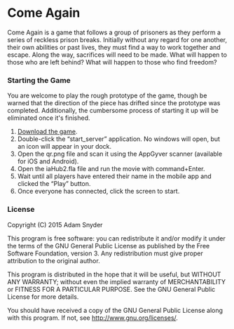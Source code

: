 # Come Again
Come Again is a game that follows a group of prisoners as they perform a series of reckless prison breaks. Initially 
without any regard for one another, their own abilities or past lives, they must find a way to work together and 
escape. Along the way, sacrifices will need to be made. What will happen to those who are left behind? What will happen 
to those who find freedom?

### Starting the Game
You are welcome to play the rough prototype of the game, though be warned that the direction of the piece has drifted 
since the prototype was completed. Additionally, the cumbersome process of starting it up will be eliminated once it's 
finished.

1. [Download the game](https://github.com/friendly-flame/ComeAgain/releases/latest).
2. Double-click the “start_server” application. No windows will open, but an icon will appear in your dock.
3. Open the qr.png file and scan it using the AppGyver scanner (available for iOS and Android).
4. Open the iaHub2.fla file and run the movie with command+Enter.
5. Wait until all players have entered their name in the mobile app and clicked the “Play” button.
6. Once everyone has connected, click the screen to start.

### License
Copyright (C) 2015  Adam Snyder

This program is free software: you can redistribute it and/or modify it under the terms of the GNU General Public
License as published by the Free Software Foundation, version 3. Any redistribution must give proper attribution to
the original author.

This program is distributed in the hope that it will be useful, but WITHOUT ANY WARRANTY; without even the implied
warranty of MERCHANTABILITY or FITNESS FOR A PARTICULAR PURPOSE. See the GNU General Public License for more details.

You should have received a copy of the GNU General Public License along with this program. If not, see
<http://www.gnu.org/licenses/>.